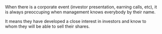 When there is a corporate event (investor presentation, earning calls, etc), it is always preoccuping when management knows everybody by their name. 

It means they have developed a close interest in investors and know to whom they will be able to sell their shares.